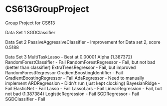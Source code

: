 CS613GroupProject
=================

Group Project for CS613

Data Set 1 
SGDClassifier

Data Set 2
PassiveAggressiveClassifier - Improvement for Data set 2, score 0.5188

Data Set 3
MultiTaskLasso - Best at 0.00001 Alpha (1.387372)
RandomForestClassifier - Fail
RandomForestRegressor - Fail, but not bad (better than classifier)
ExtraTreesRegressor - Fail, but improved RandomForestRegressor
GradientBoostingIdentifier - Fail
GradientBoostingRegressor - Fail
AdaRegressor - Need to manually implement
ARDRegression - Didn't run (just kept clocking)
BayesianRidge - Fail
ElasticNet - Fail
Lasso - Fail
LassoLars - Fail
LinearRegression - Fail, but not bad (1.387384)
LogisticRegression - Fail
SGDRegressor - Fail
SGDClassifier - Fail
